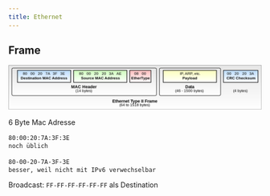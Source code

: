 ```yaml
---
title: Ethernet
---
```




## Frame

![img](fig/1280px-Ethernet_Type_II_Frame_format.svg.png)


6 Byte Mac Adresse

```
80:00:20:7A:3F:3E
noch üblich

80-00-20-7A-3F-3E
besser, weil nicht mit IPv6 verwechselbar
```

Broadcast: `FF-FF-FF-FF-FF-FF` als Destination

